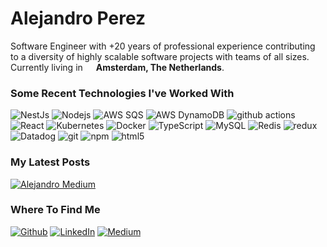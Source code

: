 <h1>Alejandro Perez</h1>

<p>Software Engineer with +20 years of professional experience contributing to a diversity of highly scalable software projects with teams of all sizes. Currently living in <img src="https://cdn-icons-png.flaticon.com/512/6157/6157397.png" width="13"/> <b>Amsterdam, The Netherlands</b>. </p>

<h3>Some Recent Technologies I've Worked With</h3>

<p>
  <img alt="NestJs" src="https://img.shields.io/badge/-NestJs-ea2845?style=flat-square&logo=nestjs&logoColor=white" />
  <img alt="Nodejs" src="https://img.shields.io/badge/-Nodejs-43853d?style=flat-square&logo=Node.js&logoColor=white" />
  <img alt="AWS SQS" src="https://img.shields.io/badge/AWS-SQS-FF9900?style=flat-square&logo=docker&logoColor=white" />
  <img alt="AWS DynamoDB" src="https://img.shields.io/badge/AWS-DynamoDB-5849BE?style=flat-square&logo=amazondynamodb&logoColor=white" />
  <img alt="github actions" src="https://img.shields.io/badge/-Github_Actions-2088FF?style=flat-square&logo=github-actions&logoColor=white" />
  <img alt="React" src="https://img.shields.io/badge/-React-45b8d8?style=flat-square&logo=react&logoColor=white" />
  <img alt="Kubernetes" src="https://img.shields.io/badge/Kubernetes-1a73e8?style=flat-square&logo=kubernetes&logoColor=white" />
  <img alt="Docker" src="https://img.shields.io/badge/-Docker-46a2f1?style=flat-square&logo=docker&logoColor=white" />
  <img alt="TypeScript" src="https://img.shields.io/badge/-TypeScript-007ACC?style=flat-square&logo=typescript&logoColor=white" />
  <img alt="MySQL" src="https://img.shields.io/badge/MySQL-311C87?style=flat-square&logo=mysql&logoColor=white" />
  <img alt="Redis" src="https://img.shields.io/badge/Redis-430098?style=flat-square&logo=redis&logoColor=white" />
  <img alt="redux" src="https://img.shields.io/badge/-Redux-764ABC?style=flat-square&logo=redux&logoColor=white" />
  <img alt="Datadog" src="https://img.shields.io/badge/Datadog-B7178C?style=flat-square&logo=datadog&logoColor=white" />
  <img alt="git" src="https://img.shields.io/badge/-Git-F05032?style=flat-square&logo=git&logoColor=white" />
  <img alt="npm" src="https://img.shields.io/badge/-NPM-CB3837?style=flat-square&logo=npm&logoColor=white" />
  <img alt="html5" src="https://img.shields.io/badge/-HTML5-E34F26?style=flat-square&logo=html5&logoColor=white" />

</p>

<h3>My Latest Posts</h3>

[![Alejandro Medium](https://github-readme-medium.vercel.app/?username=alejandromcsd)](https://medium.com/@alejandromcsd)

<h3>Where To Find Me</h3>
<p>
<a href="https://github.com/alejandromcsd" target="_blank"><img alt="Github" src="https://img.shields.io/badge/GitHub-%2312100E.svg?&style=for-the-badge&logo=Github&logoColor=white" /></a>
<a href="https://www.linkedin.com/in/alejandroperezg/" target="_blank"><img alt="LinkedIn" src="https://img.shields.io/badge/linkedin-%230077B5.svg?&style=for-the-badge&logo=linkedin&logoColor=white" /></a> <a href="https://medium.com/@alejandromcsd" target="_blank"><img alt="Medium" src="https://img.shields.io/badge/medium-%2312100E.svg?&style=for-the-badge&logo=medium&logoColor=white" /></a>
</p>
